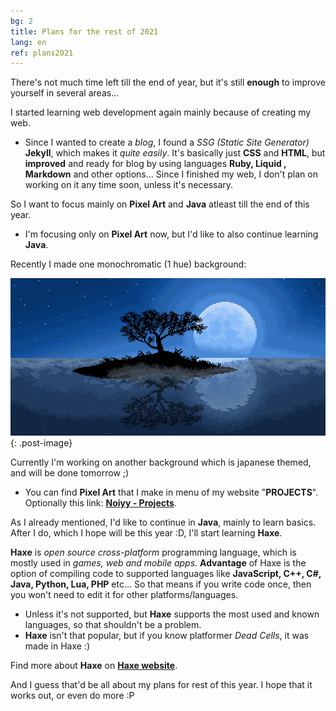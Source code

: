 ```yaml
---
bg: 2
title: Plans for the rest of 2021
lang: en
ref: plans2021
---
```

There's not much time left till the end of year, but it's still **enough** to improve yourself in several areas...

I started learning web development again mainly because of creating my web. 
- Since I wanted to create a *blog*, I found a *SSG (Static Site Generator)* **Jekyll**, which makes it *quite easily*. It's basically just **CSS** and **HTML**, but **improved** and ready for blog by using languages **Ruby, Liquid , Markdown** and other options...
Since I finished my web, I don't plan on working on it any time soon, unless it's necessary. 

So I want to focus mainly on **Pixel Art** and **Java** atleast till the end of this year.
- I'm focusing only on **Pixel Art** now, but I'd like to also continue learning **Java**.

Recently I made one monochromatic (1 hue) background:

![Island and Moon in Night Monochromatic background](/assets/images/island_and_moon.png)
{: .post-image}

Currently I'm working on another background which is japanese themed, and will be done tomorrow ;)
- You can find **Pixel Art** that I make in menu of my website "**PROJECTS**". Optionally this link: **[Noiyy - Projects](https://noiy.rf.gd/projects)**.

As I already mentioned, I'd like to continue in **Java**, mainly to learn basics. After I do, which I hope will be this year :D, I'll start learning **Haxe**.

**Haxe** is *open source cross-platform* programming language, which is mostly used in *games, web and mobile apps*. **Advantage** of Haxe is the option of compiling code to supported languages like **JavaScript, C++, C#, Java, Python, Lua, PHP** etc... So that means if you write code once, then you won't need to edit it for other platforms/languages. 
- Unless it's not supported, but **Haxe** supports the most used and known languages, so that shouldn't be a problem.
- **Haxe** isn't that popular, but if you know platformer *Dead Cells*, it was made in Haxe :)

Find more about **Haxe** on **[Haxe website](https://haxe.org)**.

And I guess that'd be all about my plans for rest of this year. I hope that it works out, or even do more :P

